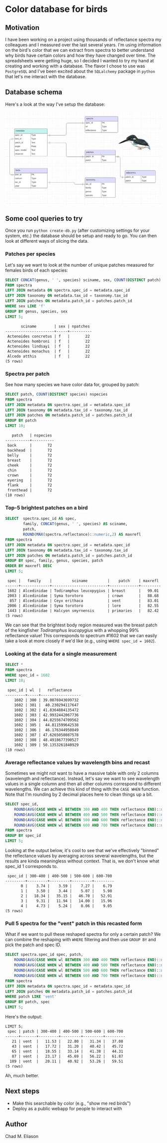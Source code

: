 # Color database for birds

## Motivation
I have been working on a project using thousands of reflectance spectra my colleagues and I measured over the last several years. I'm using information on the bird's color that we can extract from spectra to better understand why birds have certain colors and how they have changed over time. The spreadsheets were getting huge, so I decided I wanted to try my hand at creating and working with a database. The flavor I chose to use was `PostgreSQL` and I've been excited about the `SQLalchemy` package in `python` that let's me interact with the database.

## Database schema
Here's a look at the way I've setup the database:

![](/docs/schema_kingfisher.png)

## Some cool queries to try
Once you run `python create-db.py` (after customizing settings for your system, etc.) the database should be setup and ready to go. You can then look at different ways of slicing the data.

### Patches per species
Let's say we want to look at the number of unique patches measured for females birds of each species:
```sql
SELECT CONCAT(genus, ' ', species) sciname, sex, COUNT(DISTINCT patch) npatches
FROM spectra
LEFT JOIN metadata ON spectra.spec_id = metadata.spec_id
LEFT JOIN taxonomy ON metadata.tax_id = taxonomy.tax_id
LEFT JOIN patches ON metadata.patch_id = patches.patch_id
WHERE sex LIKE 'f'
GROUP BY genus, species, sex
LIMIT 5;
```

```
       sciname        | sex | npatches 
----------------------+-----+----------
 Actenoides concretus | f   |       22
 Actenoides hombroni  | f   |       22
 Actenoides lindsayi  | f   |       22
 Actenoides monachus  | f   |       22
 Alcedo atthis        | f   |       22
(5 rows)
```

### Spectra per patch
See how many species we have color data for, grouped by patch:
```sql
SELECT patch, COUNT(DISTINCT species) nspecies 
FROM spectra
LEFT JOIN metadata ON spectra.spec_id = metadata.spec_id
LEFT JOIN taxonomy ON metadata.tax_id = taxonomy.tax_id
LEFT JOIN patches ON metadata.patch_id = patches.patch_id
GROUP BY patch
LIMIT 10;
```

```
   patch   | nspecies 
-----------+----------
 back      |       72
 backhead  |       72
 belly     |       72
 breast    |       72
 cheek     |       72
 chin      |       72
 crown     |       72
 eyering   |       72
 flank     |       72
 fronthead |       72
(10 rows)
```

<!-- ### Filtering out patches with not much data
Many of these patches only have a few measurements (e.g., the 'black-streaks' patch), so let's filter those out:

```sql
SELECT region patch, COUNT(DISTINCT taxonomy.species) nspecies 
FROM spectra
LEFT JOIN metadata ON spectra.spec_id = metadata.spec_id
LEFT JOIN taxonomy ON metadata.tax_id = taxonomy.tax_id
LEFT JOIN patches ON metadata.patch_id = patches.patch_id
WHERE patches.region NOT LIKE '%streaks'
GROUP BY patch
LIMIT 10;
```

```
            patch             | nspecies 
------------------------------+----------
 anterior-auricular           |       67
 anterior-flank               |       67
 anterior-malar               |       67
 anterior-supercilium (lores) |       67
 base-retrices                |       67
 belly                        |       67
 breast                       |       67
 breast-patches               |       67
 crown                        |       67
 eye-ring                     |       67
(10 rows)
```

That's better. -->

### Top-5 brightest patches on a bird

```sql
SELECT  spectra.spec_id AS spec,
        family, CONCAT(genus, ' ', species) AS sciname,
        patch,
        ROUND(MAX(spectra.reflectance)::numeric,2) AS maxrefl
FROM spectra
LEFT JOIN metadata ON spectra.spec_id = metadata.spec_id
LEFT JOIN taxonomy ON metadata.tax_id = taxonomy.tax_id
LEFT JOIN patches ON metadata.patch_id = patches.patch_id
GROUP BY spec, family, genus, species, patch
ORDER BY maxrefl DESC
LIMIT 5;
```

```
 spec |   family    |         sciname         |    patch    | maxrefl 
------+-------------+-------------------------+-------------+---------
 1602 | Alcedinidae | Todiramphus leucopygius | breast      |   99.01
 2003 | Alcedinidae | Syma torotoro           | crown       |   88.68
  857 | Alcedinidae | Ceyx erithaca           | vent        |   83.01
 2006 | Alcedinidae | Syma torotoro           | lore        |   82.55
 1443 | Alcedinidae | Halcyon smyrnensis      | primaries   |   82.42
(5 rows)
```

We can see that the brightest body region measured was the breast patch of the kingfisher _Todiramphus leucopygius_ with a whopping 99% reflectance value! This corresponds to spectrum #1602 that we can easily take a look at more closely if we'd like (e.g., using `WHERE spec_id = 1602`).

### Looking at the data for a single measurement

```sql
SELECT * 
FROM spectra
WHERE spec_id = 1602
LIMIT 10;
```

```
 spec_id | wl  |   reflectance    
---------+-----+------------------
    1602 | 300 | 39.0076943699732
    1602 | 301 |  40.230294117647
    1602 | 302 | 41.8364884135472
    1602 | 303 | 42.9932442067736
    1602 | 304 | 44.8255674709562
    1602 | 305 |  44.811599642538
    1602 | 306 |  46.176344950849
    1602 | 307 | 47.6265058087578
    1602 | 308 | 48.4918677390527
    1602 | 309 | 50.1353261840929
(10 rows)
```


### Average reflectance values by wavelength bins and recast
Sometimes we might not want to have a massive table with only 2 columns (wavelength and reflectance). Instead, let's say we want to see wavelength values in a single column and then all other columns correspond to different wavelengths. We can achieve this kind of thing with the `CASE WHEN` function. Note that I'm rounding by 2 decimal places here to clean things up a bit.
```sql
SELECT spec_id,
    ROUND(AVG(CASE WHEN wl BETWEEN 300 AND 400 THEN reflectance END)::numeric,2) AS "300-400",
    ROUND(AVG(CASE WHEN wl BETWEEN 400 AND 500 THEN reflectance END)::numeric,2) AS "400-500",
    ROUND(AVG(CASE WHEN wl BETWEEN 500 AND 600 THEN reflectance END)::numeric,2) AS "500-600",
    ROUND(AVG(CASE WHEN wl BETWEEN 600 AND 700 THEN reflectance END)::numeric,2) AS "600-700"
FROM spectra
GROUP BY spec_id
LIMIT 5;
```

Looking at the output below, it's cool to see that we've effectively "binned" the reflectance values by averaging across several wavelengths, but the results are kinda meaningless without context. That is, we don't know what spec_id 1 corresponds to.

```
 spec_id | 300-400 | 400-500 | 500-600 | 600-700 
---------+---------+---------+---------+---------
       0 |    3.74 |    3.59 |    7.27 |    6.79
       1 |    3.50 |    3.44 |    5.07 |    5.98
       2 |   18.34 |   35.15 |   46.70 |   52.91
       3 |    9.31 |   11.94 |   14.00 |   15.96
       4 |    4.73 |    5.24 |    8.06 |    9.05
(5 rows)
```

### Pull 5 spectra for the "vent" patch in this recasted form
What if we want to pull these reshaped spectra for only a certain patch? We can combine the reshaping with `WHERE` filtering and then use `GROUP BY` and pick the patch and spec ID.
```sql
SELECT spectra.spec_id spec, patch,
    ROUND(AVG(CASE WHEN wl BETWEEN 300 AND 400 THEN reflectance END)::numeric,2) AS "300-400",
    ROUND(AVG(CASE WHEN wl BETWEEN 400 AND 500 THEN reflectance END)::numeric,2) AS "400-500",
    ROUND(AVG(CASE WHEN wl BETWEEN 500 AND 600 THEN reflectance END)::numeric,2) AS "500-600",
    ROUND(AVG(CASE WHEN wl BETWEEN 600 AND 700 THEN reflectance END)::numeric,2) AS "600-700"
FROM spectra
LEFT JOIN metadata ON spectra.spec_id = metadata.spec_id
LEFT JOIN patches ON metadata.patch_id = patches.patch_id
WHERE patch LIKE 'vent'
GROUP BY patch, spec
LIMIT 5;
```

Here's the output:

```
LIMIT 5;
 spec | patch | 300-400 | 400-500 | 500-600 | 600-700 
------+-------+---------+---------+---------+---------
   21 | vent  |   11.53 |   22.80 |   31.34 |   37.08
   43 | vent  |   17.72 |   31.20 |   40.42 |   45.72
   65 | vent  |   18.55 |   33.14 |   41.38 |   44.31
   87 | vent  |   23.17 |   45.69 |   56.22 |   61.87
  109 | vent  |   20.11 |   40.92 |   53.26 |   59.51
(5 rows)
```

Ah, much better.

<!-- Now we can finally add in the taxonomy information (family, genus, species)-

```sql
SELECT spectra.spec_id AS spec,
    family,
    CONCAT(genus, ' ', species) AS sciname,
    patch,
    ROUND(AVG(CASE WHEN wl BETWEEN 300 AND 400 THEN reflectance END)::numeric,2) AS "300-400",
    ROUND(AVG(CASE WHEN wl BETWEEN 400 AND 500 THEN reflectance END)::numeric,2) AS "400-500",
    ROUND(AVG(CASE WHEN wl BETWEEN 500 AND 600 THEN reflectance END)::numeric,2) AS "500-600",
    ROUND(AVG(CASE WHEN wl BETWEEN 600 AND 700 THEN reflectance END)::numeric,2) AS "600-700"
FROM spectra
LEFT JOIN metadata ON spectra.spec_id = metadata.spec_id
LEFT JOIN taxonomy ON metadata.tax_id = taxonomy.tax_id
LEFT JOIN patches ON metadata.patch_id = patches.patch_id
WHERE patch LIKE 'vent'
GROUP BY patch, spec, family, sciname
LIMIT 5;
```

```
 spec |  family   | sciname | patch | 300-400 | 400-500 | 500-600 | 600-700 
------+-----------+---------+-------+---------+---------+---------+---------
   20 | Icteridae | Psa os  | vent  |    0.36 |    0.99 |    3.76 |    9.70
   58 | Icteridae | Psa os  | vent  |    0.03 |    0.55 |    4.20 |   11.22
   96 | Icteridae | Psa de  | vent  |    0.28 |    1.65 |    2.86 |    4.34
  134 | Icteridae | Psa de  | vent  |    1.53 |    1.93 |    4.16 |    9.69
  172 | Icteridae | Psa vi  | vent  |    3.21 |    3.45 |    7.90 |   15.52
  210 | Icteridae | Psa vi  | vent  |    0.42 |    0.96 |    2.87 |    8.04
(5 rows)
``` -->


## Next steps
- Make this searchable by color (e.g., "show me red birds")
- Deploy as a public webapp for people to interact with

## Author
Chad M. Eliason

